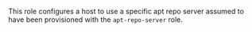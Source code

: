 This role configures a host to use a specific apt repo server assumed to have been provisioned with the `apt-repo-server` role.
